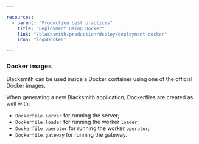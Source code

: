 ```yaml
---

resources:
  - parent: "Production best practices"
    title: "Deployment using Docker"
    link: "/blacksmith/production/deploy/deployment-docker"
    icon: "logoDocker"

---
```


### Docker images

Blacksmith can be used inside a Docker container using one of the official Docker
images.

When generating a new Blacksmith application, Dockerfiles are created as well
with:
- `Dockerfile.server` for running the server;
- `Dockerfile.loader` for running the worker `loader`;
- `Dockerfile.operator` for running the worker `operator`;
- `Dockerfile.gateway` for running the gateway.
